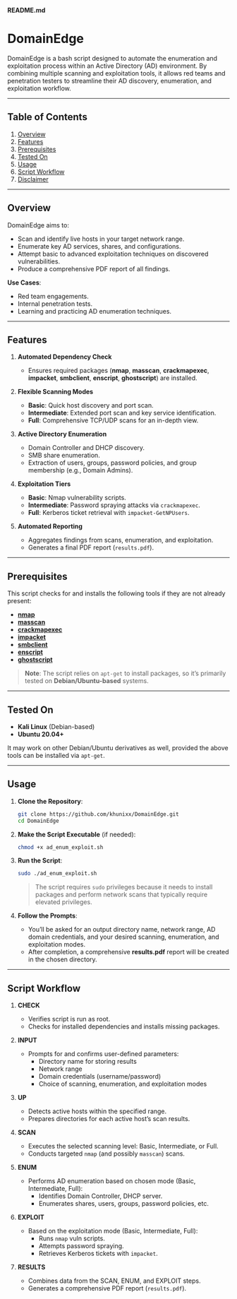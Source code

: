 **README.md**

# DomainEdge

DomainEdge is a bash script designed to automate the enumeration and exploitation process within an Active Directory (AD) environment. By combining multiple scanning and exploitation tools, it allows red teams and penetration testers to streamline their AD discovery, enumeration, and exploitation workflow.

---

## Table of Contents
1. [Overview](#overview)  
2. [Features](#features)  
3. [Prerequisites](#prerequisites)  
4. [Tested On](#tested-on)  
5. [Usage](#usage)  
6. [Script Workflow](#script-workflow)  
7. [Disclaimer](#disclaimer)

---

## Overview
DomainEdge aims to:
- Scan and identify live hosts in your target network range.  
- Enumerate key AD services, shares, and configurations.  
- Attempt basic to advanced exploitation techniques on discovered vulnerabilities.  
- Produce a comprehensive PDF report of all findings.

**Use Cases**:
- Red team engagements.
- Internal penetration tests.
- Learning and practicing AD enumeration techniques.

---

## Features
1. **Automated Dependency Check**  
   - Ensures required packages (**nmap**, **masscan**, **crackmapexec**, **impacket**, **smbclient**, **enscript**, **ghostscript**) are installed.

2. **Flexible Scanning Modes**  
   - **Basic**: Quick host discovery and port scan.  
   - **Intermediate**: Extended port scan and key service identification.  
   - **Full**: Comprehensive TCP/UDP scans for an in-depth view.

3. **Active Directory Enumeration**  
   - Domain Controller and DHCP discovery.  
   - SMB share enumeration.  
   - Extraction of users, groups, password policies, and group membership (e.g., Domain Admins).

4. **Exploitation Tiers**  
   - **Basic**: Nmap vulnerability scripts.  
   - **Intermediate**: Password spraying attacks via `crackmapexec`.  
   - **Full**: Kerberos ticket retrieval with `impacket-GetNPUsers`.

5. **Automated Reporting**  
   - Aggregates findings from scans, enumeration, and exploitation.  
   - Generates a final PDF report (`results.pdf`).

---

## Prerequisites
This script checks for and installs the following tools if they are not already present:
- [**nmap**](https://nmap.org/)  
- [**masscan**](https://github.com/robertdavidgraham/masscan)  
- [**crackmapexec**](https://github.com/Porchetta-Industries/CrackMapExec)  
- [**impacket**](https://github.com/fortra/impacket)  
- [**smbclient**](https://www.samba.org/samba/docs/current/man-html/smbclient.1.html)  
- [**enscript**](https://packages.debian.org/enscript)  
- [**ghostscript**](https://ghostscript.com/)

> **Note**: The script relies on `apt-get` to install packages, so it’s primarily tested on **Debian/Ubuntu-based** systems.

---

## Tested On
- **Kali Linux** (Debian-based)
- **Ubuntu 20.04+**

It may work on other Debian/Ubuntu derivatives as well, provided the above tools can be installed via `apt-get`.

---

## Usage

1. **Clone the Repository**:
   ```bash
   git clone https://github.com/khunixx/DomainEdge.git
   cd DomainEdge
   ```

2. **Make the Script Executable** (if needed):
   ```bash
   chmod +x ad_enum_exploit.sh
   ```

3. **Run the Script**:
   ```bash
   sudo ./ad_enum_exploit.sh
   ```
   > The script requires `sudo` privileges because it needs to install packages and perform network scans that typically require elevated privileges.

4. **Follow the Prompts**:
   - You’ll be asked for an output directory name, network range, AD domain credentials, and your desired scanning, enumeration, and exploitation modes.  
   - After completion, a comprehensive **results.pdf** report will be created in the chosen directory.

---

## Script Workflow

1. **CHECK**  
   - Verifies script is run as root.  
   - Checks for installed dependencies and installs missing packages.

2. **INPUT**  
   - Prompts for and confirms user-defined parameters:  
     - Directory name for storing results  
     - Network range  
     - Domain credentials (username/password)  
     - Choice of scanning, enumeration, and exploitation modes

3. **UP**  
   - Detects active hosts within the specified range.  
   - Prepares directories for each active host’s scan results.

4. **SCAN**  
   - Executes the selected scanning level: Basic, Intermediate, or Full.  
   - Conducts targeted `nmap` (and possibly `masscan`) scans.

5. **ENUM**  
   - Performs AD enumeration based on chosen mode (Basic, Intermediate, Full):  
     - Identifies Domain Controller, DHCP server.  
     - Enumerates shares, users, groups, password policies, etc.

6. **EXPLOIT**  
   - Based on the exploitation mode (Basic, Intermediate, Full):  
     - Runs `nmap` vuln scripts.  
     - Attempts password spraying.  
     - Retrieves Kerberos tickets with `impacket`.

7. **RESULTS**  
   - Combines data from the SCAN, ENUM, and EXPLOIT steps.  
   - Generates a comprehensive PDF report (`results.pdf`).



